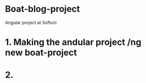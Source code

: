 # Boat-blog-project
Angular project at Softuni

# 1. Making the andular project /ng new boat-project
# 2. 